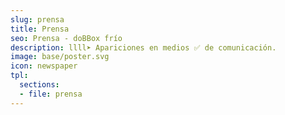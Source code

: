 ```yaml
---
slug: prensa
title: Prensa
seo: Prensa - doBBox frío
description: llll➤ Apariciones en medios ✅ de comunicación.
image: base/poster.svg
icon: newspaper
tpl:
  sections:
  - file: prensa
---
```

